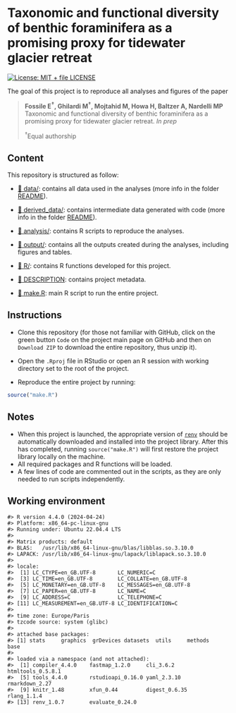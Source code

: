 
<!-- README.md is generated from README.Rmd. Please edit that file -->

# Taxonomic and functional diversity of benthic foraminifera as a promising proxy for tidewater glacier retreat

<!-- badges: start -->

[![License: MIT + file
LICENSE](https://img.shields.io/badge/License-MIT%20+%20file%20LICENSE-blue.svg)](https://choosealicense.com/licenses/mit/)
<!-- badges: end -->

The goal of this project is to reproduce all analyses and figures of the
paper

> **Fossile E<sup>†</sup>, Ghilardi M<sup>†</sup>, Mojtahid M, Howa H,
> Baltzer A, Nardelli MP** Taxonomic and functional diversity of benthic
> foraminifera as a promising proxy for tidewater glacier retreat. *In
> prep*
>
> <sup>†</sup>Equal authorship

## Content

This repository is structured as follow:

- [:file_folder:
  data/](https://github.com/mattiaghilardi/ForamsProxyGlacierRetreat/tree/main/data):
  contains all data used in the analyses (more info in the folder
  [README](https://github.com/mattiaghilardi/ForamsProxyGlacierRetreat/tree/main/data/README.md)).

- [:file_folder:
  derived_data/](https://github.com/mattiaghilardi/ForamsProxyGlacierRetreat/tree/main/derived_data):
  contains intermediate data generated with code (more info in the
  folder
  [README](https://github.com/mattiaghilardi/ForamsProxyGlacierRetreat/tree/main/derived_data/README.md)).

- [:file_folder:
  analysis/](https://github.com/mattiaghilardi/ForamsProxyGlacierRetreat/tree/main/analysis):
  contains R scripts to reproduce the analyses.

- [:file_folder:
  output/](https://github.com/mattiaghilardi/ForamsProxyGlacierRetreat/tree/main/output):
  contains all the outputs created during the analyses, including
  figures and tables.

- [:file_folder:
  R/](https://github.com/mattiaghilardi/ForamsProxyGlacierRetreat/tree/main/R):
  contains R functions developed for this project.

- [:page_facing_up:
  DESCRIPTION](https://github.com/mattiaghilardi/ForamsProxyGlacierRetreat/blob/main/DESCRIPTION):
  contains project metadata.

- [:page_facing_up:
  make.R](https://github.com/mattiaghilardi/ForamsProxyGlacierRetreat/blob/main/make.R):
  main R script to run the entire project.

## Instructions

- Clone this repository (for those not familiar with GitHub, click on
  the green button `Code` on the project main page on GitHub and then on
  `Download ZIP` to download the entire repository, thus unzip it).

- Open the `.Rproj` file in RStudio or open an R session with working
  directory set to the root of the project.

- Reproduce the entire project by running:

``` r
source("make.R")
```

## Notes

- When this project is launched, the appropriate version of
  [`renv`](https://rstudio.github.io/renv/articles/renv.html) should be
  automatically downloaded and installed into the project library. After
  this has completed, running `source("make.R")` will first restore the
  project library locally on the machine.
- All required packages and R functions will be loaded.
- A few lines of code are commented out in the scripts, as they are only
  needed to run scripts independently.

## Working environment

    #> R version 4.4.0 (2024-04-24)
    #> Platform: x86_64-pc-linux-gnu
    #> Running under: Ubuntu 22.04.4 LTS
    #> 
    #> Matrix products: default
    #> BLAS:   /usr/lib/x86_64-linux-gnu/blas/libblas.so.3.10.0 
    #> LAPACK: /usr/lib/x86_64-linux-gnu/lapack/liblapack.so.3.10.0
    #> 
    #> locale:
    #>  [1] LC_CTYPE=en_GB.UTF-8       LC_NUMERIC=C              
    #>  [3] LC_TIME=en_GB.UTF-8        LC_COLLATE=en_GB.UTF-8    
    #>  [5] LC_MONETARY=en_GB.UTF-8    LC_MESSAGES=en_GB.UTF-8   
    #>  [7] LC_PAPER=en_GB.UTF-8       LC_NAME=C                 
    #>  [9] LC_ADDRESS=C               LC_TELEPHONE=C            
    #> [11] LC_MEASUREMENT=en_GB.UTF-8 LC_IDENTIFICATION=C       
    #> 
    #> time zone: Europe/Paris
    #> tzcode source: system (glibc)
    #> 
    #> attached base packages:
    #> [1] stats     graphics  grDevices datasets  utils     methods   base     
    #> 
    #> loaded via a namespace (and not attached):
    #>  [1] compiler_4.4.0    fastmap_1.2.0     cli_3.6.2         htmltools_0.5.8.1
    #>  [5] tools_4.4.0       rstudioapi_0.16.0 yaml_2.3.10       rmarkdown_2.27   
    #>  [9] knitr_1.48        xfun_0.44         digest_0.6.35     rlang_1.1.4      
    #> [13] renv_1.0.7        evaluate_0.24.0
